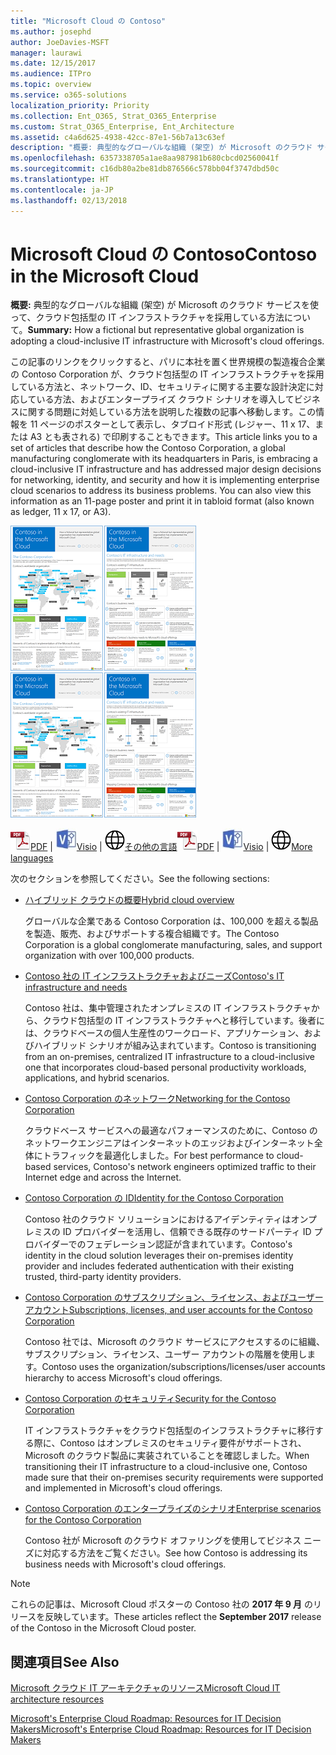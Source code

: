 ```yaml
---
title: "Microsoft Cloud の Contoso"
ms.author: josephd
author: JoeDavies-MSFT
manager: laurawi
ms.date: 12/15/2017
ms.audience: ITPro
ms.topic: overview
ms.service: o365-solutions
localization_priority: Priority
ms.collection: Ent_O365, Strat_O365_Enterprise
ms.custom: Strat_O365_Enterprise, Ent_Architecture
ms.assetid: c4a6d625-4938-42cc-87e1-56b7a13c63ef
description: "概要: 典型的なグローバルな組織 (架空) が Microsoft のクラウド サービスを使って、クラウド包括型の IT インフラストラクチャを採用している方法について。"
ms.openlocfilehash: 6357338705a1ae8aa987981b680cbcd02560041f
ms.sourcegitcommit: c16db80a2be81db876566c578bb04f3747dbd50c
ms.translationtype: HT
ms.contentlocale: ja-JP
ms.lasthandoff: 02/13/2018
---
```

# <a name="contoso-in-the-microsoft-cloud"></a><span data-ttu-id="ff382-103">Microsoft Cloud の Contoso</span><span class="sxs-lookup"><span data-stu-id="ff382-103">Contoso in the Microsoft Cloud</span></span>

 <span data-ttu-id="ff382-104">**概要:** 典型的なグローバルな組織 (架空) が Microsoft のクラウド サービスを使って、クラウド包括型の IT インフラストラクチャを採用している方法について。</span><span class="sxs-lookup"><span data-stu-id="ff382-104">**Summary:** How a fictional but representative global organization is adopting a cloud-inclusive IT infrastructure with Microsoft's cloud offerings.</span></span>
  
<span data-ttu-id="ff382-p101">この記事のリンクをクリックすると、パリに本社を置く世界規模の製造複合企業の Contoso Corporation が、クラウド包括型の IT インフラストラクチャを採用している方法と、ネットワーク、ID、セキュリティに関する主要な設計決定に対応している方法、およびエンタープライズ クラウド シナリオを導入してビジネスに関する問題に対処している方法を説明した複数の記事へ移動します。この情報を 11 ページのポスターとして表示し、タブロイド形式 (レジャー、11 x 17、または A3 とも表される) で印刷することもできます。</span><span class="sxs-lookup"><span data-stu-id="ff382-p101">This article links you to a set of articles that describe how the Contoso Corporation, a global manufacturing conglomerate with its headquarters in Paris, is embracing a cloud-inclusive IT infrastructure and has addressed major design decisions for networking, identity, and security and how it is implementing enterprise cloud scenarios to address its business problems. You can also view this information as an 11-page poster and print it in tabloid format (also known as ledger, 11 x 17, or A3).</span></span>
  
<span data-ttu-id="ff382-107">[![Microsoft Cloud ポスターの Contoso のサムネイル画像。](images/Contoso_Poster/Thumbnail.png)](https://www.microsoft.com/download/details.aspx?id=54427)</span><span class="sxs-lookup"><span data-stu-id="ff382-107">[![Thumb image of the Contoso in the Microsoft Cloud poster.](images/Contoso_Poster/Thumbnail.png)](https://www.microsoft.com/download/details.aspx?id=54427)</span></span>
  
<span data-ttu-id="ff382-108">![PDF ファイル](images/Common_Images/PDFIcon.png)[PDF](https://go.microsoft.com/fwlink/p/?linkid=842085)  | ![Visio ファイル](images/Common_Images/VisioIcon.png)[Visio](https://go.microsoft.com/fwlink/p/?linkid=842086)  | ![他の言語のバージョンのページを参照してください](images/Common_Images/GlobeIcon.png)[その他の言語](https://www.microsoft.com/download/details.aspx?id=54427)</span><span class="sxs-lookup"><span data-stu-id="ff382-108">![PDF file](images/Common_Images/PDFIcon.png)[PDF](https://go.microsoft.com/fwlink/p/?linkid=842085)  | ![Visio file](images/Common_Images/VisioIcon.png)[Visio](https://go.microsoft.com/fwlink/p/?linkid=842086)  | ![See a page with versions in additional languages](images/Common_Images/GlobeIcon.png)[More languages](https://www.microsoft.com/download/details.aspx?id=54427)</span></span>
  
<span data-ttu-id="ff382-109">次のセクションを参照してください。</span><span class="sxs-lookup"><span data-stu-id="ff382-109">See the following sections:</span></span>
  
- [<span data-ttu-id="ff382-110">ハイブリッド クラウドの概要</span><span class="sxs-lookup"><span data-stu-id="ff382-110">Hybrid cloud overview</span></span>](hybrid-cloud-overview.md)
    
    <span data-ttu-id="ff382-111">グローバルな企業である Contoso Corporation は、100,000 を超える製品を製造、販売、およびサポートする複合組織です。</span><span class="sxs-lookup"><span data-stu-id="ff382-111">The Contoso Corporation is a global conglomerate manufacturing, sales, and support organization with over 100,000 products.</span></span>
    
- [<span data-ttu-id="ff382-112">Contoso 社の IT インフラストラクチャおよびニーズ</span><span class="sxs-lookup"><span data-stu-id="ff382-112">Contoso's IT infrastructure and needs</span></span>](contoso-it-infrastructure-and-needs.md)
    
    <span data-ttu-id="ff382-113">Contoso 社は、集中管理されたオンプレミスの IT インフラストラクチャから、クラウド包括型の IT インフラストラクチャへと移行しています。後者には、クラウドベースの個人生産性のワークロード、アプリケーション、およびハイブリッド シナリオが組み込まれています。</span><span class="sxs-lookup"><span data-stu-id="ff382-113">Contoso is transitioning from an on-premises, centralized IT infrastructure to a cloud-inclusive one that incorporates cloud-based personal productivity workloads, applications, and hybrid scenarios.</span></span>
    
- [<span data-ttu-id="ff382-114">Contoso Corporation のネットワーク</span><span class="sxs-lookup"><span data-stu-id="ff382-114">Networking for the Contoso Corporation</span></span>](networking-for-the-contoso-corporation.md)
    
    <span data-ttu-id="ff382-115">クラウドベース サービスへの最適なパフォーマンスのために、Contoso のネットワークエンジニアはインターネットのエッジおよびインターネット全体にトラフィックを最適化しました。</span><span class="sxs-lookup"><span data-stu-id="ff382-115">For best performance to cloud-based services, Contoso's network engineers optimized traffic to their Internet edge and across the Internet.</span></span>
    
- [<span data-ttu-id="ff382-116">Contoso Corporation の ID</span><span class="sxs-lookup"><span data-stu-id="ff382-116">Identity for the Contoso Corporation</span></span>](identity-for-the-contoso-corporation.md)
    
    <span data-ttu-id="ff382-117">Contoso 社のクラウド ソリューションにおけるアイデンティティはオンプレミスの ID プロバイダーを活用し、信頼できる既存のサードパーティ ID プロバイダーでのフェデレーション認証が含まれています。</span><span class="sxs-lookup"><span data-stu-id="ff382-117">Contoso's identity in the cloud solution leverages their on-premises identity provider and includes federated authentication with their existing trusted, third-party identity providers.</span></span>
    
- [<span data-ttu-id="ff382-118">Contoso Corporation のサブスクリプション、ライセンス、およびユーザー アカウント</span><span class="sxs-lookup"><span data-stu-id="ff382-118">Subscriptions, licenses, and user accounts for the Contoso Corporation</span></span>](subscriptions-licenses-and-user-accounts-for-the-contoso-corporation.md)
    
    <span data-ttu-id="ff382-119">Contoso 社では、Microsoft のクラウド サービスにアクセスするのに組織、サブスクリプション、ライセンス、ユーザー アカウントの階層を使用します。</span><span class="sxs-lookup"><span data-stu-id="ff382-119">Contoso uses the organization/subscriptions/licenses/user accounts hierarchy to access Microsoft's cloud offerings.</span></span>
    
- [<span data-ttu-id="ff382-120">Contoso Corporation のセキュリティ</span><span class="sxs-lookup"><span data-stu-id="ff382-120">Security for the Contoso Corporation</span></span>](security-for-the-contoso-corporation.md)
    
    <span data-ttu-id="ff382-121">IT インフラストラクチャをクラウド包括型のインフラストラクチャに移行する際に、Contoso はオンプレミスのセキュリティ要件がサポートされ、Microsoft のクラウド製品に実装されていることを確認しました。</span><span class="sxs-lookup"><span data-stu-id="ff382-121">When transitioning their IT infrastructure to a cloud-inclusive one, Contoso made sure that their on-premises security requirements were supported and implemented in Microsoft's cloud offerings.</span></span>
    
- [<span data-ttu-id="ff382-122">Contoso Corporation のエンタープライズのシナリオ</span><span class="sxs-lookup"><span data-stu-id="ff382-122">Enterprise scenarios for the Contoso Corporation</span></span>](enterprise-scenarios-for-the-contoso-corporation.md)
    
    <span data-ttu-id="ff382-123">Contoso 社が Microsoft のクラウド オファリングを使用してビジネス ニーズに対応する方法をご覧ください。</span><span class="sxs-lookup"><span data-stu-id="ff382-123">See how Contoso is addressing its business needs with Microsoft's cloud offerings.</span></span>
    
> [!NOTE]
> <span data-ttu-id="ff382-124">これらの記事は、Microsoft Cloud ポスターの Contoso 社の **2017 年 9 月** のリリースを反映しています。</span><span class="sxs-lookup"><span data-stu-id="ff382-124">These articles reflect the **September 2017** release of the Contoso in the Microsoft Cloud poster.</span></span>
  
## <a name="see-also"></a><span data-ttu-id="ff382-125">関連項目</span><span class="sxs-lookup"><span data-stu-id="ff382-125">See Also</span></span>

[<span data-ttu-id="ff382-126">Microsoft クラウド IT アーキテクチャのリソース</span><span class="sxs-lookup"><span data-stu-id="ff382-126">Microsoft Cloud IT architecture resources</span></span>](microsoft-cloud-it-architecture-resources.md)

[<span data-ttu-id="ff382-127">Microsoft's Enterprise Cloud Roadmap: Resources for IT Decision Makers</span><span class="sxs-lookup"><span data-stu-id="ff382-127">Microsoft's Enterprise Cloud Roadmap: Resources for IT Decision Makers</span></span>](https://sway.com/FJ2xsyWtkJc2taRD)



